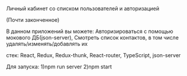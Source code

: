 Личный кабинет со списком пользователей и авторизацией

(Почти законченное)

В данном приложений вы можете:
    Авторизироваться с помощью мокового ДБ(json-server),
    Смотреть список контактов, в том числе удалять/изменять/добавлять их

стек: React, Redux, Redux-thunk, React-router, TypeScript, json-server

Для запуска:
    1)npm run server
    2)npm start
